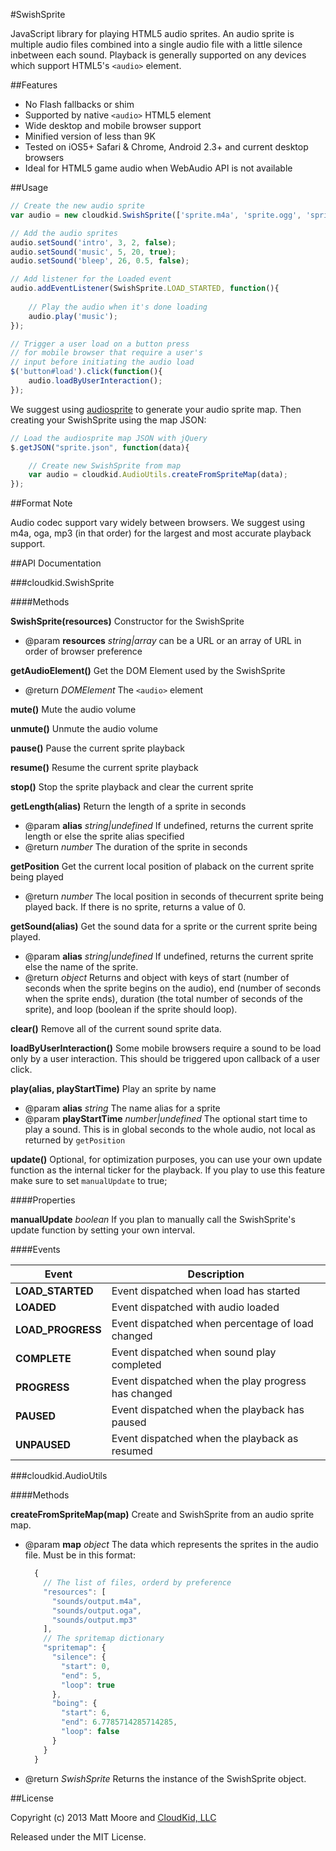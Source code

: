 #SwishSprite

JavaScript library for playing HTML5 audio sprites. An audio sprite is multiple audio files combined into a single audio file with a little silence inbetween each sound. Playback is generally supported on any devices which support HTML5's `<audio>` element. 

##Features

+ No Flash fallbacks or shim
+ Supported by native `<audio>` HTML5 element
+ Wide desktop and mobile browser support
+ Minified version of less than 9K
+ Tested on iOS5+ Safari & Chrome, Android 2.3+ and current desktop browsers
+ Ideal for HTML5 game audio when WebAudio API is not available

##Usage

```js
// Create the new audio sprite
var audio = new cloudkid.SwishSprite(['sprite.m4a', 'sprite.ogg', 'sprite.mp3']);

// Add the audio sprites 
audio.setSound('intro', 3, 2, false);
audio.setSound('music', 5, 20, true);
audio.setSound('bleep', 26, 0.5, false);

// Add listener for the Loaded event
audio.addEventListener(SwishSprite.LOAD_STARTED, function(){
	
    // Play the audio when it's done loading
	audio.play('music');
});

// Trigger a user load on a button press
// for mobile browser that require a user's
// input before initiating the audio load
$('button#load').click(function(){
	audio.loadByUserInteraction();
});

```

We suggest using [audiosprite](https://github.com/CloudKidStudio/audiosprite) to generate your audio sprite map. Then creating your SwishSprite using the map JSON:

```js
// Load the audiosprite map JSON with jQuery
$.getJSON("sprite.json", function(data){

	// Create new SwishSprite from map
	var audio = cloudkid.AudioUtils.createFromSpriteMap(data);
});
```

##Format Note

Audio codec support vary widely between browsers. We suggest using m4a, oga, mp3 (in that order) for the largest and most accurate playback support.

##API Documentation

###cloudkid.SwishSprite

####Methods

**SwishSprite(resources)** Constructor for the SwishSprite

+ @param **resources** _string|array_ can be a URL or an array of URL in order of browser preference

**getAudioElement()** Get the DOM Element used by the SwishSprite

+ @return _DOMElement_ The `<audio>` element
    
**mute()** Mute the audio volume

**unmute()** Unmute the audio volume

**pause()** Pause the current sprite playback

**resume()** Resume the current sprite playback

**stop()** Stop the sprite playback and clear the current sprite

**getLength(alias)** Return the length of a sprite in seconds

+ @param **alias** _string|undefined_ If undefined, returns the current sprite length or else the sprite alias specified
+ @return _number_ The duration of the sprite in seconds
    
**getPosition** Get the current local position of plaback on the current sprite being played

+ @return _number_ The local position in seconds of thecurrent sprite being played back. If there is no sprite, returns a value of 0.
    
**getSound(alias)** Get the sound data for a sprite or the current sprite being played.

+ @param **alias** _string|undefined_ If undefined, returns the current sprite else the name of the sprite. 
+ @return _object_ Returns and object with keys of start (number of seconds when the sprite begins on the audio), end (number of seconds when the sprite ends), duration (the total number of seconds of the sprite), and loop (boolean if the sprite should loop).

**clear()** Remove all of the current sound sprite data.

**loadByUserInteraction()** Some mobile browsers require a sound to be load only by a user interaction. This should be triggered upon callback of a user click. 

**play(alias, playStartTime)** Play an sprite by name

+ @param **alias** _string_ The name alias for a sprite
+ @param **playStartTime** _number|undefined_ The optional start time to play a sound. This is in global seconds to the whole audio, not local as returned by `getPosition`

**update()** Optional, for optimization purposes, you can use your own update function as the internal ticker for the playback. If you play to use this feature make sure to set `manualUpdate` to true;

####Properties

**manualUpdate** _boolean_ If you plan to manually call the SwishSprite's update function by setting your own interval.

####Events

| Event             | Description                                         |
|-------------------|-----------------------------------------------------|
| **LOAD_STARTED**  | Event dispatched when load has started              |
| **LOADED**        | Event dispatched with audio loaded                  |
| **LOAD_PROGRESS** | Event dispatched when percentage of load changed    |
| **COMPLETE**      | Event dispatched when sound play completed          |
| **PROGRESS**      | Event dispatched when the play progress has changed |
| **PAUSED**        | Event dispatched when the playback has paused       |
| **UNPAUSED**      | Event dispatched when the playback as resumed       |


###cloudkid.AudioUtils

####Methods

**createFromSpriteMap(map)** Create and SwishSprite from an audio sprite map. 

+ @param **map** _object_ The data which represents the sprites in the audio file. Must be in this format:
    ```js
      {
      	// The list of files, orderd by preference
        "resources": [
          "sounds/output.m4a",
          "sounds/output.oga",
          "sounds/output.mp3"
        ],
        // The spritemap dictionary
        "spritemap": {
          "silence": {
            "start": 0,
            "end": 5,
            "loop": true
          },
          "boing": {
            "start": 6,
            "end": 6.7785714285714285,
            "loop": false
          }
        }
      }
    ```
+ @return _SwishSprite_ Returns the instance of the SwishSprite object.
    
##License

Copyright (c) 2013 Matt Moore and [CloudKid, LLC](http://cloudkid.com)

Released under the MIT License.